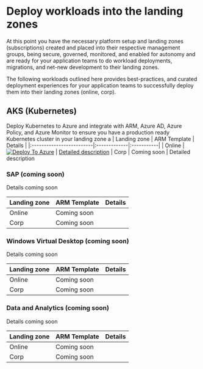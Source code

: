 # Deploy workloads into the landing zones

At this point you have the necessary platform setup and landing zones (subscriptions) created and placed into their respective management groups, being secure, governed, monitored, and enabled for autonomy and are ready for your application teams to do workload deployments, migrations, and net-new development to their landing zones.

The following workloads outlined here provides best-practices, and curated deployment experiences for your application teams to successfully deploy them into their landing zones (online, corp).

## AKS (Kubernetes)

Deploy Kubernetes to Azure and integrate with ARM, Azure AD, Azure Policy, and Azure Monitor to ensure you have a production ready Kubernetes cluster in your landing zone
a
| Landing zone | ARM Template | Details |
|:-------------------------|:-------------|:-----------|
| Online |[![Deploy To Azure](https://docs.microsoft.com/en-us/azure/templates/media/deploy-to-azure.svg)](https://portal.azure.com/#blade/Microsoft_Azure_CreateUIDef/CustomDeploymentBlade/uri/https%3A%2F%2Fraw.githubusercontent.com%2FAzure%2FEnterprise-Scale%2Fmain%2Fworkloads%2FAKS%2FarmTemplates%2Fonline-aks.json/createUIDefinitionUri/https%3A%2F%2Fraw.githubusercontent.com%2FAzure%2FEnterprise-Scale%2Fmain%2Fworkloads%2FAKS%2FarmTemplates%2Fportal-online-aks.json) | [Detailed description](../workloads/AKS/README.md)
| Corp  | Coming soon | Detailed description


### SAP (coming soon)

Details coming soon

| Landing zone | ARM Template | Details |
|:-------------------------|:-------------|:-----------|
| Online | Coming soon
| Corp  | Coming soon


### Windows Virtual Desktop (coming soon)

Details coming soon

| Landing zone | ARM Template | Details |
|:-------------------------|:-------------|:-----------|
| Online | Coming soon
| Corp  | Coming soon


### Data and Analytics (coming soon)

Details coming soon

| Landing zone | ARM Template | Details
|:-------------------------|:-------------|:-----------|
| Online | Coming soon
| Corp  | Coming soon